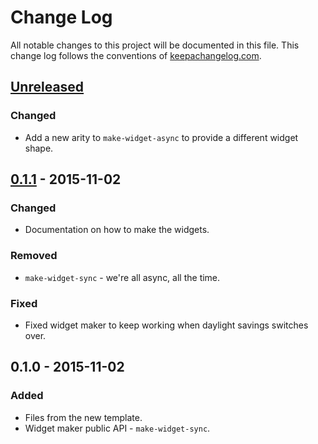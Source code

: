 # Change Log
All notable changes to this project will be documented in this file. This change log follows the conventions of [keepachangelog.com](http://keepachangelog.com/).

## [Unreleased][unreleased]
### Changed
- Add a new arity to `make-widget-async` to provide a different widget shape.

## [0.1.1] - 2015-11-02
### Changed
- Documentation on how to make the widgets.

### Removed
- `make-widget-sync` - we're all async, all the time.

### Fixed
- Fixed widget maker to keep working when daylight savings switches over.

## 0.1.0 - 2015-11-02
### Added
- Files from the new template.
- Widget maker public API - `make-widget-sync`.

[unreleased]: https://github.com/your-name/brave-clojure/compare/0.1.1...HEAD
[0.1.1]: https://github.com/your-name/brave-clojure/compare/0.1.0...0.1.1
